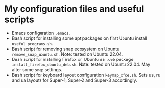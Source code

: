 # My configuration files and useful scripts

- Emacs configuration `.emacs`.
- Bash script for installing some apt packages on first Ubuntu install `useful_programs.sh`.
- Bash script for removing snap ecosystem on Ubuntu `remove_snap_ubuntu.sh`.
  Note: tested on Ubuntu 22.04.
- Bash script for installing Firefox on Ubuntu as `.deb` package `install_firefox_ubuntu_deb.sh`.
  Note: tested on Ubuntu 22.04. May alter some `snap` settings.
- Bash script for keyboard layout configuration `keymap_xfce.sh`. Sets us, ru and ua layouts for Super-1, Super-2 and Super-3 accordingly.
